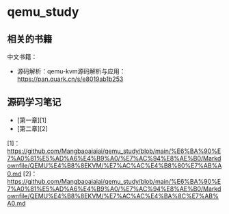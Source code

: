 # qemu_study
## 相关的书籍
中文书籍：
- 源码解析：qemu-kvm源码解析与应用：https://pan.quark.cn/s/e8019ab1b253
## 源码学习笔记
- [第一章][1]
- [第二章][2]







[1]：https://github.com/Mangbaoaiaiai/qemu_study/blob/main/%E6%BA%90%E7%A0%81%E5%AD%A6%E4%B9%A0/%E7%AC%94%E8%AE%B0/Markdownfile/QEMU%E4%B8%8EKVM/%E7%AC%AC%E4%B8%80%E7%AB%A0.md
[2]：https://github.com/Mangbaoaiaiai/qemu_study/blob/main/%E6%BA%90%E7%A0%81%E5%AD%A6%E4%B9%A0/%E7%AC%94%E8%AE%B0/Markdownfile/QEMU%E4%B8%8EKVM/%E7%AC%AC%E4%BA%8C%E7%AB%A0.md
